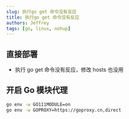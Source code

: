 ```yaml
---
slug: 执行go get 命令没有反应
title: 执行go get 命令没有反应
authors: Jeffrey
tags: [go, linux, nohup]
---
```


## 直接部署

- 执行 go get 命令没有反应，修改 hosts 也没用

## 开启 Go 模块代理

```bash
go env -w GO111MODULE=on
go env -w GOPROXY=https://goproxy.cn,direct
```
